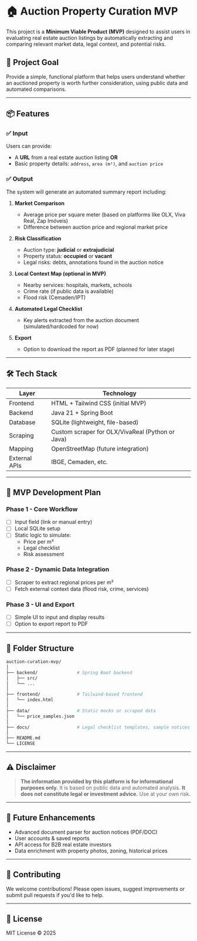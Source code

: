 # 🏠 Auction Property Curation MVP

This project is a **Minimum Viable Product (MVP)** designed to assist users in evaluating real estate auction listings by automatically extracting and comparing relevant market data, legal context, and potential risks.

## 🎯 Project Goal

Provide a simple, functional platform that helps users understand whether an auctioned property is worth further consideration, using public data and automated comparisons.

---

## 📦 Features

### ✅ Input
Users can provide:
- A **URL** from a real estate auction listing **OR**
- Basic property details: `address`, `area (m²)`, and `auction price`

### ✅ Output
The system will generate an automated summary report including:

1. **Market Comparison**
   - Average price per square meter (based on platforms like OLX, Viva Real, Zap Imóveis)
   - Difference between auction price and regional market price

2. **Risk Classification**
   - Auction type: **judicial** or **extrajudicial**
   - Property status: **occupied** or **vacant**
   - Legal risks: debts, annotations found in the auction notice

3. **Local Context Map (optional in MVP)**
   - Nearby services: hospitals, markets, schools
   - Crime rate (if public data is available)
   - Flood risk (Cemaden/IPT)

4. **Automated Legal Checklist**
   - Key alerts extracted from the auction document (simulated/hardcoded for now)

5. **Export**
   - Option to download the report as PDF (planned for later stage)

---

## 🛠️ Tech Stack

| Layer       | Technology         |
|-------------|--------------------|
| Frontend    | HTML + Tailwind CSS (initial MVP) |
| Backend     | Java 21 + Spring Boot |
| Database    | SQLite (lightweight, file-based) |
| Scraping    | Custom scraper for OLX/VivaReal (Python or Java) |
| Mapping     | OpenStreetMap (future integration) |
| External APIs | IBGE, Cemaden, etc. |

---

## 🧪 MVP Development Plan

### Phase 1 - Core Workflow
- [ ] Input field (link or manual entry)
- [ ] Local SQLite setup
- [ ] Static logic to simulate:
  - Price per m²
  - Legal checklist
  - Risk assessment

### Phase 2 - Dynamic Data Integration
- [ ] Scraper to extract regional prices per m²
- [ ] Fetch external context data (flood risk, crime, services)

### Phase 3 - UI and Export
- [ ] Simple UI to input and display results
- [ ] Option to export report to PDF

---

## 📁 Folder Structure

```bash
auction-curation-mvp/
│
├── backend/               # Spring Boot backend
│   ├── src/
│   └── ...
│
├── frontend/              # Tailwind-based frontend
│   └── index.html
│
├── data/                  # Static mocks or scraped data
│   └── price_samples.json
│
├── docs/                  # Legal checklist templates, sample notices
│
├── README.md
└── LICENSE
````

---

## ⚠️ Disclaimer

> **The information provided by this platform is for informational purposes only.**
> It is based on public data and automated analysis.
> **It does not constitute legal or investment advice.** Use at your own risk.

---

## 📌 Future Enhancements

* Advanced document parser for auction notices (PDF/DOC)
* User accounts & saved reports
* API access for B2B real estate investors
* Data enrichment with property photos, zoning, historical prices

---

## 🤝 Contributing

We welcome contributions!
Please open issues, suggest improvements or submit pull requests if you'd like to help.

---

## 📄 License

MIT License © 2025
